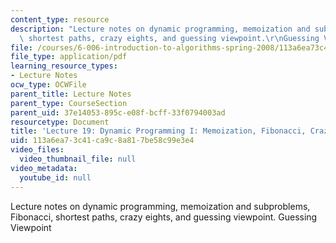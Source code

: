 ```yaml
---
content_type: resource
description: "Lecture notes on dynamic programming, memoization and subproblems, Fibonacci,\
  \ shortest paths, crazy eights, and guessing viewpoint.\r\nGuessing Viewpoint"
file: /courses/6-006-introduction-to-algorithms-spring-2008/113a6ea73c41ca9c8a817be58c99e3e4_lec19.pdf
file_type: application/pdf
learning_resource_types:
- Lecture Notes
ocw_type: OCWFile
parent_title: Lecture Notes
parent_type: CourseSection
parent_uid: 37e14053-895c-e08f-bcff-33f0794003ad
resourcetype: Document
title: 'Lecture 19: Dynamic Programming I: Memoization, Fibonacci, Crazy Eights, Guessing'
uid: 113a6ea7-3c41-ca9c-8a81-7be58c99e3e4
video_files:
  video_thumbnail_file: null
video_metadata:
  youtube_id: null
---
```

Lecture notes on dynamic programming, memoization and subproblems, Fibonacci, shortest paths, crazy eights, and guessing viewpoint.
Guessing Viewpoint

